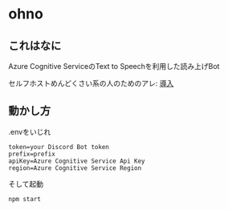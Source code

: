 # ohno

## これはなに
Azure Cognitive ServiceのText to Speechを利用した読み上げBot<br>

セルフホストめんどくさい系の人のためのアレ: [導入](https://discord.com/api/oauth2/authorize?client_id=919024472936288287&permissions=274981719296&scope=bot)

## 動かし方
.envをいじれ

```properties
token=your Discord Bot token
prefix=prefix
apiKey=Azure Cognitive Service Api Key
region=Azure Cognitive Service Region
```
そして起動

```bash
npm start
```
